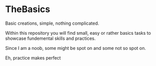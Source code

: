 # TheBasics
Basic creations, simple, nothing complicated. 

Within this repository you will find small, easy or rather basics tasks to showcase fundemental skills and practices. 

Since I am a noob, some might be spot on and some not so spot on.

Eh, practice makes perfect
